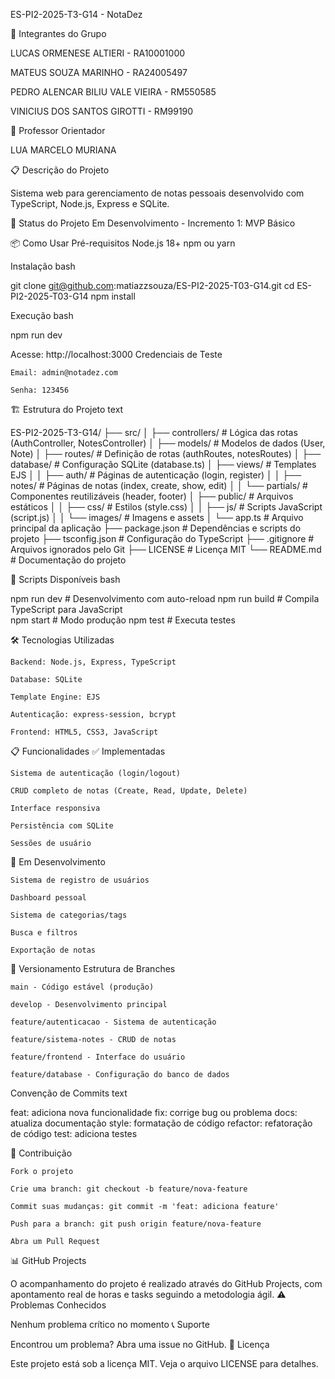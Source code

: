 ES-PI2-2025-T3-G14 - NotaDez


👥 Integrantes do Grupo

LUCAS ORMENESE ALTIERI - RA10001000

MATEUS SOUZA MARINHO - RA24005497

PEDRO ALENCAR BILIU VALE VIEIRA - RM550585

VINICIUS DOS SANTOS GIROTTI - RM99190

🎯 Professor Orientador

LUA MARCELO MURIANA

📋 Descrição do Projeto

Sistema web para gerenciamento de notas pessoais desenvolvido com TypeScript, Node.js, Express e SQLite.

🚀 Status do Projeto
Em Desenvolvimento - Incremento 1: MVP Básico

📦 Como Usar
Pré-requisitos
    Node.js 18+
    npm ou yarn

Instalação
bash

git clone git@github.com:matiazzsouza/ES-PI2-2025-T03-G14.git
cd ES-PI2-2025-T03-G14
npm install

Execução
bash

npm run dev

Acesse: http://localhost:3000
Credenciais de Teste

    Email: admin@notadez.com

    Senha: 123456

🏗️ Estrutura do Projeto
text

ES-PI2-2025-T3-G14/
├── src/
│   ├── controllers/     # Lógica das rotas (AuthController, NotesController)
│   ├── models/          # Modelos de dados (User, Note)
│   ├── routes/          # Definição de rotas (authRoutes, notesRoutes)
│   ├── database/        # Configuração SQLite (database.ts)
│   ├── views/           # Templates EJS
│   │   ├── auth/        # Páginas de autenticação (login, register)
│   │   ├── notes/       # Páginas de notas (index, create, show, edit)
│   │   └── partials/    # Componentes reutilizáveis (header, footer)
│   ├── public/          # Arquivos estáticos
│   │   ├── css/         # Estilos (style.css)
│   │   ├── js/          # Scripts JavaScript (script.js)
│   │   └── images/      # Imagens e assets
│   └── app.ts           # Arquivo principal da aplicação
├── package.json         # Dependências e scripts do projeto
├── tsconfig.json        # Configuração do TypeScript
├── .gitignore          # Arquivos ignorados pelo Git
├── LICENSE             # Licença MIT
└── README.md           # Documentação do projeto

📝 Scripts Disponíveis
bash

npm run dev    # Desenvolvimento com auto-reload
npm run build  # Compila TypeScript para JavaScript  
npm start      # Modo produção
npm test       # Executa testes

🛠️ Tecnologias Utilizadas

    Backend: Node.js, Express, TypeScript

    Database: SQLite

    Template Engine: EJS

    Autenticação: express-session, bcrypt

    Frontend: HTML5, CSS3, JavaScript

📋 Funcionalidades
✅ Implementadas

    Sistema de autenticação (login/logout)

    CRUD completo de notas (Create, Read, Update, Delete)

    Interface responsiva

    Persistência com SQLite

    Sessões de usuário

🔄 Em Desenvolvimento

    Sistema de registro de usuários

    Dashboard pessoal

    Sistema de categorias/tags

    Busca e filtros

    Exportação de notas

🔄 Versionamento
Estrutura de Branches

    main - Código estável (produção)

    develop - Desenvolvimento principal

    feature/autenticacao - Sistema de autenticação

    feature/sistema-notes - CRUD de notas

    feature/frontend - Interface do usuário

    feature/database - Configuração do banco de dados

Convenção de Commits
text

feat: adiciona nova funcionalidade
fix: corrige bug ou problema
docs: atualiza documentação
style: formatação de código
refactor: refatoração de código
test: adiciona testes

👥 Contribuição

    Fork o projeto

    Crie uma branch: git checkout -b feature/nova-feature

    Commit suas mudanças: git commit -m 'feat: adiciona feature'

    Push para a branch: git push origin feature/nova-feature

    Abra um Pull Request

📊 GitHub Projects

O acompanhamento do projeto é realizado através do GitHub Projects, com apontamento real de horas e tasks seguindo a metodologia ágil.
⚠️ Problemas Conhecidos

Nenhum problema crítico no momento
📞 Suporte

Encontrou um problema? Abra uma issue no GitHub.
📄 Licença

Este projeto está sob a licença MIT. Veja o arquivo LICENSE para detalhes.
